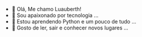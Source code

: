 - 👋 Olá, Me chamo Luauberth! 
- 👀 Sou apaixonado por tecnologia ...
- 🌱 Estou aprendendo Python e um pouco de tudo ...
- 💞️ Gosto de ler, sair e conhecer novos lugares ...

<!---
luauberths/luauberths is a ✨ special ✨ repository because its `README.md` (this file) appears on your GitHub profile.
You can click the Preview link to take a look at your changes.
--->
